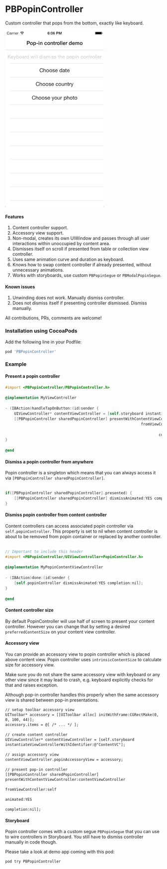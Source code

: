 # PBPopinController

Custom controller that pops from the bottom, exactly like keyboard.

![GIF Image](https://raw.githubusercontent.com/pronebird/PBPopinController/master/README%20Images/PopinController.gif)

#### Features

1. Content controller support.
1. Accessory view support.
1. Non-modal, creates its own UIWindow and passes through all user interactions within unoccupied by content area.
1. Dismisses itself on scroll if presented from table or collection view controller.
1. Uses same animation curve and duration as keyboard.
1. Knows how to swap content controller if already presented, without unnecessary animations.
1. Works with storyboards, use custom `PBPopinSegue` or `PBModalPopinSegue`.

#### Known issues

1. Unwinding does not work. Manually dismiss controller.
2. Does not dismiss itself if presenting controller dismissed. Dismiss manually.

All contributions, PRs, comments are welcome!

### Installation using CocoaPods

Add the following line in your Podfile:

```ruby
pod 'PBPopinController'
```

### Example

#### Present a popin controller

```objective-c
#import <PBPopinController/PBPopinController.h>

@implementation MyViewController

- (IBAction)handleTapOnButton:(id)sender {
    UIViewController* contentViewController = [self.storyboard instantiateViewControllerWithIdentifier:@"ContentVC"];
    [[PBPopinController sharedPopinController] presentWithContentViewController:contentViewController
                                                             fromViewController:self
                                                                       animated:YES
                                                                     completion:nil];
}

@end

```

#### Dismiss a popin controller from anywhere

Popin controller is a singleton which means that you can always access it via `[PBPopinController sharedPopinController]`.

```objective-c

if([PBPopinController sharedPopinController].presented) {
    [[PBPopinController sharedPopinController] dismissAnimated:YES completion:nil];
}

```

#### Dismiss popin controller from content controller

Content controllers can access associated popin controller via `self.popinController`. This property is set to nil when content controller is about to be removed from popin container or replaced by another controller.

```objective-c

// Important to include this header
#import <PBPopinController/UIViewController+PopinController.h>

@implementation MyPopinContentViewController

- (IBAction)done:(id)sender {
    [self.popinController dismissAnimated:YES completion:nil];
}

@end

```

#### Content controller size

By default PopinController will use half of screen to present your content controller. However you can change that by setting a desired `preferredContentSize` on your content view controller.

#### Accessory view

You can provide an accessory view to popin controller which is placed above content view. Popin controller uses `intrinsicContentSize` to calculate size for accessory view.

Make sure you do not share the same accessory view with keyboard or any other view since it may lead to crash, e.g. keyboard explicitly checks for that and raises exception.

Although pop-in controller handles this properly when the same accessory view is shared between pop-in presentations.

```objc
// setup toolbar accessory view
UIToolbar* accessory = [[UIToolbar alloc] initWithFrame:CGRectMake(0, 0, 100, 44)];
accessory.items = @[ /* ... */ ];

// create content controller
UIViewController* contentViewController = [self.storyboard instantiateViewControllerWithIdentifier:@"ContentVC"];

// assign accessory view
contentViewController.popinAccessoryView = accessory;

// present pop-in controller
[[PBPopinController sharedPopinController] presentWithContentViewController:contentViewController
                                                         fromViewController:self
                                                                   animated:YES
                                                                 completion:nil];
```

#### Storyboard

Popin controller comes with a custom segue `PBPopinSegue` that you can use to wire controllers in Storyboard. You still have to dismiss controller manually in code though.

Please take a look at demo app coming with this pod:

```bash
pod try PBPopinController
```
